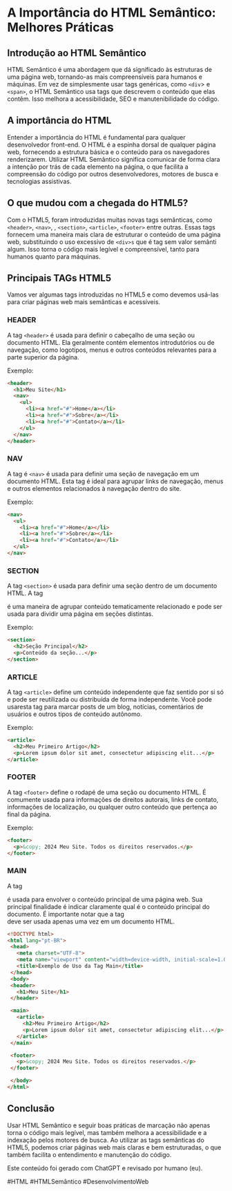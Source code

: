 # A Importância do HTML Semântico: Melhores Práticas


## Introdução ao HTML Semântico

HTML Semântico é uma abordagem que dá significado às estruturas de uma página web, tornando-as mais compreensíveis para humanos e máquinas. Em vez de simplesmente usar tags genéricas, como `<div`> e `<span>`, o HTML Semântico usa tags que descrevem o conteúdo que elas contêm. Isso melhora a acessibilidade, SEO e manutenibilidade do código.

## A importância do HTML

Entender a importância do HTML é fundamental para qualquer desenvolvedor front-end. O HTML é a espinha dorsal de qualquer página web, fornecendo a estrutura básica e o conteúdo para os navegadores renderizarem. Utilizar HTML Semântico significa comunicar de forma clara a intenção por trás de cada elemento na página, o que facilita a compreensão do código por outros desenvolvedores, motores de busca e tecnologias assistivas.

## O que mudou com a chegada do HTML5?

Com o HTML5, foram introduzidas muitas novas tags semânticas, como `<header>`, `<nav>`, , `<section>`, `<article>`, `<footer>` entre outras. Essas tags fornecem uma maneira mais clara de estruturar o conteúdo de uma página web, substituindo o uso excessivo de `<div>s` que é tag sem valor semânti algum. Isso torna o código mais legível e compreensível, tanto para humanos quanto para máquinas.

## Principais TAGs HTML5

Vamos ver algumas tags introduzidas no HTML5 e como devemos usá-las para criar páginas web mais semânticas e acessíveis.


### HEADER

A tag `<header>` é usada para definir o cabeçalho de uma seção ou documento HTML. Ela geralmente contém elementos introdutórios ou de navegação, como logotipos, menus e outros conteúdos relevantes para a parte superior da página.

Exemplo:

```html
<header>
  <h1>Meu Site</h1>
  <nav>
    <ul>
      <li><a href="#">Home</a></li>
      <li><a href="#">Sobre</a></li>
      <li><a href="#">Contato</a></li>
    </ul>
  </nav>
</header>
```

### NAV

A tag é `<nav>` é usada para definir uma seção de navegação em um documento HTML. Esta tag é ideal para agrupar links de navegação, menus e outros elementos relacionados à navegação dentro do site.

Exemplo:

```html
<nav>
  <ul>
    <li><a href="#">Home</a></li>
    <li><a href="#">Sobre</a></li>
    <li><a href="#">Contato</a></li>
  </ul>
</nav>
```

### SECTION

A tag `<section>` é usada para definir uma seção dentro de um documento HTML. A tag <section> é uma maneira de agrupar conteúdo tematicamente relacionado e pode ser usada para dividir uma página em seções distintas.

Exemplo:

```html
<section>
  <h2>Seção Principal</h2>
  <p>Conteúdo da seção...</p>
</section>
```

### ARTICLE

A tag `<article>` define um conteúdo independente que faz sentido por si só e pode ser reutilizada ou distribuída de forma independente. Você pode usaresta tag para marcar posts de um blog, notícias, comentários de usuários e outros tipos de conteúdo autônomo.

Exemplo:

```html
<article>
  <h2>Meu Primeiro Artigo</h2>
  <p>Lorem ipsum dolor sit amet, consectetur adipiscing elit...</p>
</article>
```


### FOOTER

A tag `<footer>` define o rodapé de uma seção ou documento HTML. É comumente usada para informações de direitos autorais, links de contato, informações de localização, ou qualquer outro conteúdo que pertença ao final da página.

Exemplo:

```html
<footer>
  <p>&copy; 2024 Meu Site. Todos os direitos reservados.</p>
</footer>
```

### MAIN

 A tag <main> é usada para envolver o conteúdo principal de uma página web. Sua principal finalidade é indicar claramente qual é o conteúdo principal do documento. É importante notar que a tag <main> deve ser usada apenas uma vez em um documento HTML.

 ```html
 <!DOCTYPE html>
<html lang="pt-BR">
  <head>
    <meta charset="UTF-8">
    <meta name="viewport" content="width=device-width, initial-scale=1.0">
    <title>Exemplo de Uso da Tag Main</title>
  </head>
  <body>
  <header>
    <h1>Meu Site</h1>
  </header>

  <main>
    <article>
      <h2>Meu Primeiro Artigo</h2>
      <p>Lorem ipsum dolor sit amet, consectetur adipiscing elit...</p>
    </article>
  </main>

  <footer>
    <p>&copy; 2024 Meu Site. Todos os direitos reservados.</p>
  </footer>

  </body>
</html>
 ```

## Conclusão

Usar HTML Semântico e seguir boas práticas de marcação não apenas torna o código mais legível, mas também melhora a acessibilidade e a indexação pelos motores de busca. Ao utilizar as tags semânticas do HTML5, podemos criar páginas web mais claras e bem estruturadas, o que também facilita o entendimento e manutenção do código.

Este conteúdo foi gerado com ChatGPT e revisado por humano (eu). 

#HTML #HTMLSemântico #DesenvolvimentoWeb